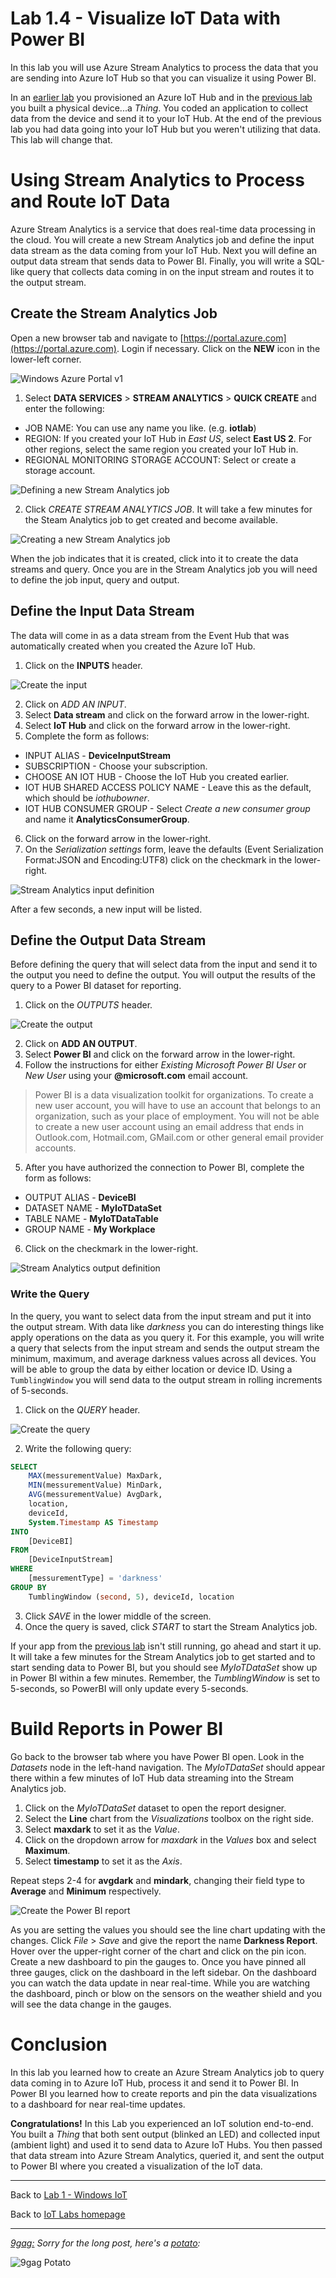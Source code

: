 # Lab 1.4 - Visualize IoT Data with Power BI

In this lab you will use Azure Stream Analytics to process the data that you are sending into Azure IoT Hub so that you can visualize it using Power BI.

In an [earlier lab](/content/lab-1-2-setting-up-an-azure-iot-hub.md) you provisioned an Azure IoT Hub and in the [previous lab](/content/lab-1-3-sending-telemetry-to-the-cloud.md) you built a physical device...a *Thing*. You coded an application to collect
data from the device and send it to your IoT Hub. At the end of the previous lab you had data going into your IoT Hub but you weren't utilizing that data. This lab will change that.

# Using Stream Analytics to Process and Route IoT Data
Azure Stream Analytics is a service that does real-time data processing in the cloud. You will create a new Stream Analytics job and define the 
input data stream as the data coming from your IoT Hub. Next you will define an output data stream that sends data to Power BI. Finally, you 
will write a SQL-like query that collects data coming in on the input stream and routes it to the output stream. 

## Create the Stream Analytics Job
Open a new browser tab and navigate to [https://portal.azure.com](https://portal.azure.com). Login if necessary. Click on the **NEW** icon in the lower-left corner.

![Windows Azure Portal v1](../images/photon_lab07_5.png)

1. Select **DATA SERVICES** > **STREAM ANALYTICS** > **QUICK CREATE** and enter the following:

 - JOB NAME: You can use any name you like. (e.g. **iotlab**)
 - REGION: If you created your IoT Hub in *East US*, select **East US 2**. For other regions, select the same region you created your IoT Hub in.
 - REGIONAL MONITORING STORAGE ACCOUNT: Select or create a storage account.

![Defining a new Stream Analytics job](../images/newasa.png)

2. Click *CREATE STREAM ANALYTICS JOB*. It will take a few minutes for the Steam Analytics job to get created and become available. 

![Creating a new Stream Analytics job](../images/asajobcreated.png)

When the job indicates that it is created, click into it to create the data streams and query. Once you are in the Stream Analytics job you will need to define the job input, query and output. 

## Define the Input Data Stream
The data will come in as a data stream from the Event Hub that was automatically created when you created the Azure IoT Hub. 

1. Click on the **INPUTS** header.

![Create the input](../images/asainputs.png)

2. Click on *ADD AN INPUT*.
3. Select **Data stream** and click on the forward arrow in the lower-right.
4. Select **IoT Hub** and click on the forward arrow in the lower-right.
5. Complete the form as follows:

 - INPUT ALIAS - **DeviceInputStream**
 - SUBSCRIPTION - Choose your subscription.
 - CHOOSE AN IOT HUB - Choose the IoT Hub you created earlier.
 - IOT HUB SHARED ACCESS POLICY NAME - Leave this as the default, which should be *iothubowner*.
 - IOT HUB CONSUMER GROUP - Select *Create a new consumer group* and name it **AnalyticsConsumerGroup**.

6. Click on the forward arrow in the lower-right.
7. On the *Serialization settings* form, leave the defaults (Event Serialization Format:JSON and Encoding:UTF8) click on the checkmark in the lower-right. 

![Stream Analytics input definition](../images/asainputform.png)

After a few seconds, a new input will be listed.

## Define the Output Data Stream
Before defining the query that will select data from the input and send it to the output you need to define the output. You will output the results of the query to a Power BI dataset for reporting.

1. Click on the *OUTPUTS* header.

![Create the output](../images/asaoutputs.png)

2. Click on **ADD AN OUTPUT**.
3. Select **Power BI** and click on the forward arrow in the lower-right.
4. Follow the instructions for either *Existing Microsoft Power BI User* or *New User* using your **@microsoft.com** email account.

<blockquote>
Power BI is a data visualization toolkit for organizations. To create a new user account, you will have to use an account that belongs to an 
organization, such as your place of employment. You will not be able to create a new user account using an email address that ends in 
Outlook.com, Hotmail.com, GMail.com or other general email provider accounts.
</blockquote>

5. After you have authorized the connection to Power BI, complete the form as follows:

 - OUTPUT ALIAS - **DeviceBI**
 - DATASET NAME - **MyIoTDataSet**
 - TABLE NAME - **MyIoTDataTable**
 - GROUP NAME - **My Workplace**

6. Click on the checkmark in the lower-right.

![Stream Analytics output definition](../images/asaoutputform.png)

### Write the Query
In the query, you want to select data from the input stream and put it into the output stream. With data like *darkness* you can do interesting things like apply operations on the data as you query it. For this example, you will write a query that selects from the input stream and sends the output stream the minimum, maximum, and average darkness values across all devices. You will be able to group the data by either location or device ID. Using a <code>TumblingWindow</code> you will send data to the output stream in rolling increments of 5-seconds.

1. Click on the *QUERY* header.

![Create the query](../images/asaquery.png)

2. Write the following query:

```sql
SELECT
    MAX(messurementValue) MaxDark,
    MIN(messurementValue) MinDark,
    AVG(messurementValue) AvgDark,
    location,
    deviceId,
    System.Timestamp AS Timestamp
INTO
    [DeviceBI]
FROM
    [DeviceInputStream]
WHERE
    [messurementType] = 'darkness'
GROUP BY
    TumblingWindow (second, 5), deviceId, location 
```

3. Click *SAVE* in the lower middle of the screen. 
4. Once the query is saved, click *START* to start the Stream Analytics job. 

If your app from the [previous lab](../sending-telemetry/) isn't still running, go ahead and start it up. It will take a few minutes for the Stream Analytics job to get started and to start sending data to Power BI, but you should see *MyIoTDataSet* show up in Power BI within a few minutes. Remember, the *TumblingWindow* is set to 5-seconds, so PowerBI will only update every 5-seconds.

# Build Reports in Power BI
Go back to the browser tab where you have Power BI open. Look in the *Datasets* node in the left-hand navigation. The *MyIoTDataSet* should appear there within a few minutes of IoT Hub data streaming into the Stream Analytics job. 

1. Click on the *MyIoTDataSet* dataset to open the report designer.
2. Select the **Line** chart from the *Visualizations* toolbox on the right side.
3. Select **maxdark** to set it as the *Value*.
4. Click on the dropdown arrow for *maxdark* in the *Values* box and select **Maximum**.
5. Select **timestamp** to set it as the *Axis*.

Repeat steps 2-4 for **avgdark** and **mindark**, changing their field type to **Average** and **Minimum** respectively.

![Create the Power BI report](../images/lab1_powerbi01.png)

As you are setting the values you should see the line chart updating with the changes. Click *File* > *Save* and give the report the name **Darkness Report**. Hover over the upper-right corner of the chart and click on the pin icon. Create a new dashboard to pin the gauges to. Once you have pinned all three gauges, click on the dashboard in the left sidebar. On the dashboard you can watch the data update in near real-time. While you are watching the dashboard, pinch or blow on the sensors on the weather shield and you will see the data change in the gauges.

# Conclusion
In this lab you learned how to create an Azure Stream Analytics job to query data coming in to Azure IoT Hub, process it and send it to Power BI. In Power BI you learned how to create reports and pin the data visualizations to a dashboard for near real-time updates.

**Congratulations!** In this Lab you experienced an IoT solution end-to-end. You built a *Thing* that both sent output (blinked an LED) and collected input (ambient light) and used it to send data to Azure IoT Hubs. You then passed that data stream into Azure Stream Analytics, queried it, and sent the output to Power BI where you created a visualization of the IoT data.

---

Back to [Lab 1 - Windows IoT](/content/lab-1-windows-iot.md)

Back to [IoT Labs homepage](/readme.md#labs)

---

*[9gag:](http://9gag.com/) Sorry for  the long post, here's a [potato](https://www.quora.com/What-does-Sorry-for-the-long-post-heres-a-potato-mean-in-9GAG):*

![9gag Potato](/images/potato06.jpg)

